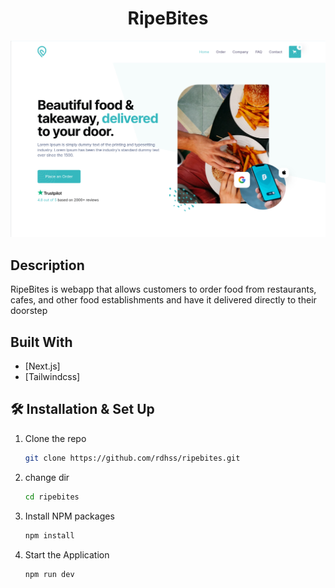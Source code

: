 <h1 align="center">
  RipeBites
</h1>
<div align="center">
  <img alt="Logo" src="./src/assets/images/readme.png" />
</div>


## Description

RipeBites is webapp that allows customers to order food from restaurants, cafes, and other food establishments and have it delivered directly to their doorstep

## Built With

- [Next.js]
- [Tailwindcss]

## 🛠 Installation & Set Up

1. Clone the repo
   ```sh
   git clone https://github.com/rdhss/ripebites.git
   ```
1. change dir
   ```sh
   cd ripebites
   ```
2. Install NPM packages
   ```sh
   npm install
   ```
3. Start the Application
   ```sh
   npm run dev
   ```

